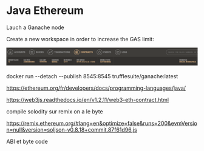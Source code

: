 # Java Ethereum

Lauch a Ganache node

Create a new workspace in order to increase the GAS limit: 

<img src="images/gaslimit.png">

docker run --detach --publish 8545:8545 trufflesuite/ganache:latest

https://ethereum.org/fr/developers/docs/programming-languages/java/


https://web3js.readthedocs.io/en/v1.2.11/web3-eth-contract.html



compile solodity sur remix on a le byte


https://remix.ethereum.org/#lang=en&optimize=false&runs=200&evmVersion=null&version=soljson-v0.8.18+commit.87f61d96.js


ABI et byte code

